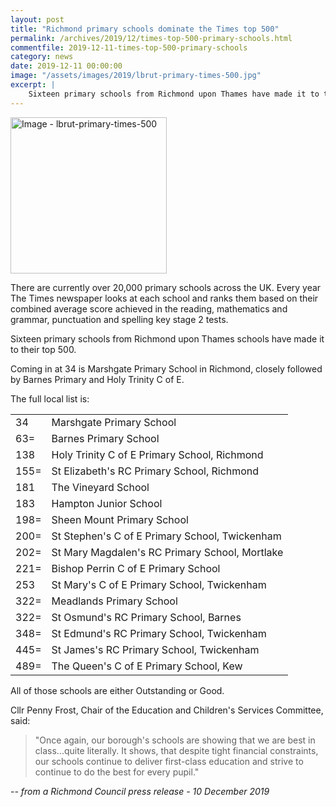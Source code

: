 ```yaml
---
layout: post
title: "Richmond primary schools dominate the Times top 500"
permalink: /archives/2019/12/times-top-500-primary-schools.html
commentfile: 2019-12-11-times-top-500-primary-schools
category: news
date: 2019-12-11 00:00:00
image: "/assets/images/2019/lbrut-primary-times-500.jpg"
excerpt: |
    Sixteen primary schools from Richmond upon Thames have made it to the Times top 500 primary schools in the UK list.
---
```


<a href="/assets/images/2019/lbrut-primary-times-500.jpg" title="Click for a larger image"><img src="/assets/images/2019/lbrut-primary-times-500-thumb.jpg"
width="250" alt="Image - lbrut-primary-times-500"  class="photo right"/></a>

There are currently over 20,000 primary schools across the UK. Every year The Times newspaper looks at each school and ranks them based on their combined average score achieved in the reading, mathematics and grammar, punctuation and spelling key stage 2 tests.

Sixteen primary schools from Richmond upon Thames schools have made it to their top 500.

Coming in at 34 is Marshgate Primary School in Richmond, closely followed by Barnes Primary and Holy Trinity C of E.

The full local list is:

|      |                                                |
| ---- | ---------------------------------------------- |
| 34   | Marshgate Primary School                       |
| 63=  | Barnes Primary School                          |
| 138  | Holy Trinity C of E Primary School, Richmond   |
| 155= | St Elizabeth's RC Primary School, Richmond     |
| 181  | The Vineyard School                            |
| 183  | Hampton Junior School                          |
| 198= | Sheen Mount Primary School                     |
| 200= | St Stephen's C of E Primary School, Twickenham |
| 202= | St Mary Magdalen's RC Primary School, Mortlake |
| 221= | Bishop Perrin C of E Primary School            |
| 253  | St Mary's C of E Primary School, Twickenham    |
| 322= | Meadlands Primary School                       |
| 322= | St Osmund's RC Primary School, Barnes          |
| 348= | St Edmund's RC Primary School, Twickenham      |
| 445= | St James's RC Primary School, Twickenham       |
| 489= | The Queen's C of E Primary School, Kew         |

All of those schools are either Outstanding or Good.

Cllr Penny Frost, Chair of the Education and Children's Services Committee, said:

> "Once again, our borough's schools are showing that we are best in class...quite literally. It shows, that despite tight financial constraints, our schools continue to deliver first-class education and strive to continue to do the best for every pupil."

<cite>-- from a Richmond Council press release - 10 December 2019</cite>
